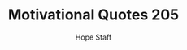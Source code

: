 ---
image: /assets/img/mq/mq_205_rohr.png
title: Motivational Quotes 205
categories:
  - Motivational Quotes
author: Hope Staff
notes: Motivational Quotes 205
embed: >-
  EMBED_GOES_HERE
transcript: >-
  SOME LINES OF TEXT START HERE
---